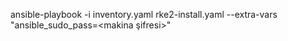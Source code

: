 ansible-playbook -i inventory.yaml rke2-install.yaml --extra-vars "ansible_sudo_pass=<makina şifresi>"